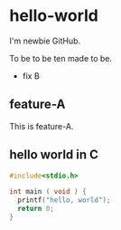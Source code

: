# hello-world

I'm newbie GitHub.

To be to be ten made to be.

- fix B

## feature-A

This is feature-A.


## hello world in C

```c
#include<stdio.h>

int main ( void ) {
  printf("hello, world");
  return 0;
}
```

